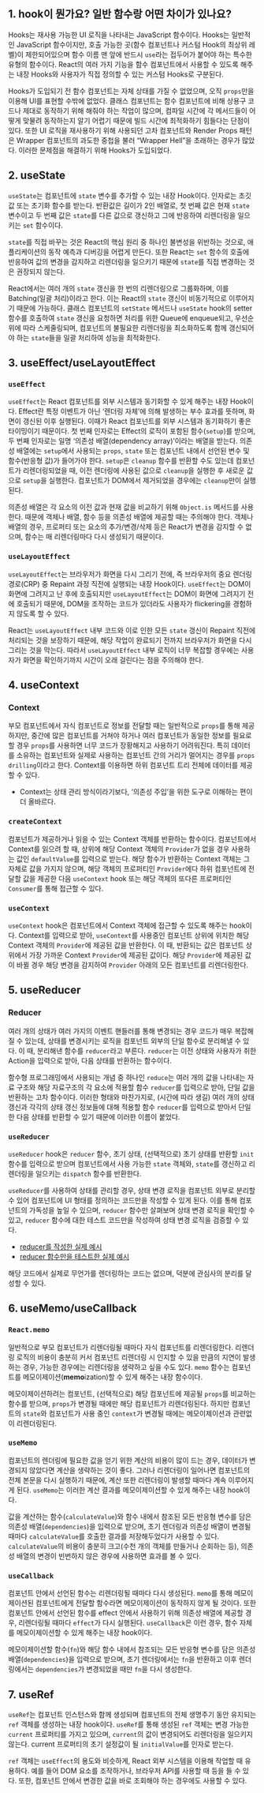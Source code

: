 ## 1. hook이 뭔가요? 일반 함수랑 어떤 차이가 있나요?
Hooks는 재사용 가능한 UI 로직을 나타내는 JavaScript 함수이다. Hooks는 일반적인 JavaScript 함수이지만, 호출 가능한 곳(함수 컴포넌트나 커스텀 Hook의 최상위 레벨)이 제한되어있으며 함수 이름 맨 앞에 반드시 `use`라는 접두어가 붙어야 하는 특수한 유형의 함수이다. React의 여러 가지 기능을 함수 컴포넌트에서 사용할 수 있도록 해주는 내장 Hooks와 사용자가 직접 정의할 수 있는 커스텀 Hooks로 구분된다.

Hooks가 도입되기 전 함수 컴포넌트는 자체 상태를 가질 수 없었으며, 오직 `props`만을 이용해 UI를 표현할 수밖에 없었다. 클래스 컴포넌트는 함수 컴포넌트에 비해 상용구 코드나 제대로 동작하기 위해 해줘야 하는 작업이 많으며, 컴파일 시간에 각 메서드들이 어떻게 맞물려 동작하는지 알기 어렵기 때문에 빌드 시간에 최적화하기 힘들다는 단점이 있다. 또한 UI 로직을 재사용하기 위해 사용되던 고차 컴포넌트와 Render Props 패턴은 Wrapper 컴포넌트의 과도한 중첩을 불러 “Wrapper Hell”을 초래하는 경우가 많았다. 이러한 문제점을 해결하기 위해 Hooks가 도입되었다.

## 2. useState
`useState`는 컴포넌트에 `state` 변수를 추가할 수 있는 내장 Hook이다. 인자로는 초깃값 또는 초기화 함수를 받는다. 반환값은 길이가 2인 배열로, 첫 번째 값은 현재 `state` 변수이고 두 번째 값은 `state`를 다른 값으로 갱신하고 그에 반응하여 리렌더링을 일으키는 `set` 함수이다.

`state`를 직접 바꾸는 것은 React의 핵심 원리 중 하나인 불변성을 위반하는 것으로, 애플리케이션의 동작 예측과 디버깅을 어렵게 만든다. 또한 React는 `set` 함수의 호출에 반응하여 값의 변경을 감지하고 리렌더링을 일으키기 때문에 `state`를 직접 변경하는 것은 권장되지 않는다.

React에서는 여러 개의 `state` 갱신을 한 번의 리렌더링으로 그룹화하며, 이를 Batching(일괄 처리)이라고 한다. 이는 React의 `state` 갱신이 비동기적으로 이루어지기 때문에 가능하다. 클래스 컴포넌트의 `setState` 메서드나 `useState` hook의 setter 함수를 호출하여 `state` 갱신을 요청하면 처리를 위한 Queue에 enqueue되고, 우선순위에 따라 스케줄링되며, 컴포넌트의 불필요한 리렌더링을 최소화하도록 함께 갱신되어야 하는 `state`들을 일괄 처리하여 성능을 최적화한다.

## 3. useEffect/useLayoutEffect
### `useEffect`

`useEffect`는 React 컴포넌트를 외부 시스템과 동기화할 수 있게 해주는 내장 Hook이다. Effect란 특정 이벤트가 아닌 ‘렌더링 자체’에 의해 발생하는 부수 효과를 뜻하며, 화면이 갱신된 이후 실행된다. 이때가 React 컴포넌트를 외부 시스템과 동기화하기 좋은 타이밍이기 때문이다. 첫 번째 인자로는 Effect의 로직이 포함된 함수(`setup`)를 받으며, 두 번째 인자로는 일명 ‘의존성 배열(dependency array)’이라는 배열을 받는다. 의존성 배열에는 `setup`에서 사용되는 `props`, `state` 또는 컴포넌트 내에서 선언된 변수 및 함수(반응형 값)가 들어가야 한다. `setup`은 `cleanup` 함수를 반환할 수도 있는데 컴포넌트가 리렌더링되었을 때, 이전 렌더링에 사용된 값으로 `cleanup`을 실행한 후 새로운 값으로 `setup`을 실행한다. 컴포넌트가 DOM에서 제거되었을 경우에는 `cleanup`만이 실행된다.

의존성 배열은 각 요소의 이전 값과 현재 값을 비교하기 위해 `Object.is` 메서드를 사용한다. 때문에 객체나 배열, 함수 등을 의존성 배열에 제공할 때는 주의해야 한다. 객체나 배열의 경우, 프로퍼티 또는 요소의 추가/변경/삭제 등은 React가 변경을 감지할 수 없으며, 함수는 매 리렌더링마다 다시 생성되기 때문이다.

### `useLayoutEffect`

`useLayoutEffect`는 브라우저가 화면을 다시 그리기 전에, 즉 브라우저의 중요 렌더링 경로(CRP) 중 Repaint 과정 직전에 실행되는 내장 Hook이다. `useEffect`는 DOM이 화면에 그려지고 난 후에 호출되지만 `useLayoutEffect`는 DOM이 화면에 그려지기 전에 호출되기 때문에, DOM을 조작하는 코드가 있더라도 사용자가 flickering을 경험하지 않도록 할 수 있다.

React는 `useLayoutEffect` 내부 코드와 이로 인한 모든 `state` 갱신이 Repaint 직전에 처리되는 것을 보장하기 때문에, 해당 작업이 완료되기 전까지 브라우저가 화면을 다시 그리는 것을 막는다. 따라서 `useLayoutEffect` 내부 로직이 너무 복잡할 경우에는 사용자가 화면을 확인하기까지 시간이 오래 걸린다는 점을 주의해야 한다.

## 4. useContext
### Context

부모 컴포넌트에서 자식 컴포넌트로 정보를 전달할 때는 일반적으로 `props`를 통해 제공하지만, 중간에 많은 컴포넌트를 거쳐야 하거나 여러 컴포넌트가 동일한 정보를 필요로 할 경우 `props`를 사용하면 너무 코드가 장황해지고 사용하기 어려워진다. 특히 데이터를 소유하는 컴포넌트와 실제로 사용하는 컴포넌트 간의 거리가 멀어지는 경우를 `props drilling`이라고 한다. Context를 이용하면 하위 컴포넌트 트리 전체에 데이터를 제공할 수 있다.

- Context는 상태 관리 방식이라기보다, ‘의존성 주입’을 위한 도구로 이해하는 편이 더 올바르다.

### `createContext`

컴포넌트가 제공하거나 읽을 수 있는 Context 객체를 반환하는 함수이다. 컴포넌트에서 Context를 읽으려 할 때, 상위에 해당 Context 객체의 `Provider`가 없을 경우 사용하는 값인 `defaultValue`를 입력으로 받는다. 해당 함수가 반환하는 Context 객체는 그 자체로 값을 가지지 않으며, 해당 객체의 프로퍼티인 `Provider`에다 하위 컴포넌트에 전달할 값을 제공한 다음 `useContext` hook 또는 해당 객체의 또다른 프로퍼티인 `Consumer`를 통해 접근할 수 있다.

### `useContext`

`useContext` hook은 컴포넌트에서 Context 객체에 접근할 수 있도록 해주는 hook이다. Context를 입력으로 받아, `useContext`를 사용중인 컴포넌트 상위에 위치한 해당 Context 객체의 `Provider`에 제공된 값을 반환한다. 이 때, 반환되는 값은 컴포넌트 상위에서 가장 가까운 Context `Provider`에 제공된 값이다. 해당 `Provider`에 제공된 값이 바뀔 경우 해당 변경을 감지하여 `Provider` 아래의 모든 컴포넌트를 리렌더링한다.

## 5. useReducer
### Reducer

여러 개의 상태가 여러 가지의 이벤트 핸들러를 통해 변경되는 경우 코드가 매우 복잡해질 수 있는데, 상태를 변경시키는 로직을 컴포넌트 외부의 단일 함수로 분리해낼 수 있다. 이 때, 분리해낸 함수를 `reducer`라고 부른다. `reducer`는 이전 상태와 사용자가 취한 Action을 입력으로 받아, 다음 상태를 반환하는 함수이다.

함수형 프로그래밍에서 사용되는 개념 중 하나인 `reduce`는 여러 개의 값을 나타내는 자료 구조와 해당 자료구조의 각 요소에 적용할 함수 `reducer`를 입력으로 받아, 단일 값을 반환하는 고차 함수이다. 이러한 형태와 마찬가지로, (시간에 따라 생길) 여러 개의 상태 갱신과 각각의 상태 갱신 정보들에 대해 적용할 함수 `reducer`를 입력으로 받아서 단일한 다음 상태를 반환할 수 있기 때문에 이러한 이름이 붙었다.

### `useReducer`

`useReducer` hook은 `reducer` 함수, 초기 상태, (선택적으로) 초기 상태를 반환할 `init` 함수를 입력으로 받으며 컴포넌트에서 사용 가능한 `state` 객체와, `state`를 갱신하고 리렌더링을 일으키는 `dispatch` 함수를 반환한다.

`useReducer`를 사용하여 상태를 관리할 경우, 상태 변경 로직을 컴포넌트 외부로 분리할 수 있어 컴포넌트에 UI 형태를 정의하는 코드만을 작성할 수 있게 된다. 이를 통해 컴포넌트의 가독성을 높일 수 있으며, `reducer` 함수만 살펴보며 상태 변경 로직을 확인할 수 있고,  `reducer` 함수에 대한 테스트 코드만을 작성하여 상태 변경 로직을 검증할 수 있다.

- [reducer를 작성한 실제 예시](https://github.com/Kernel360/f1-Yigil/blob/develop/frontend/src/context/travel/spot/reducer.ts)
- [reducer 함수만을 테스트한 실제 예시](https://github.com/Kernel360/f1-Yigil/blob/develop/frontend/__tests__/SpotReducer.test.ts)

해당 코드에서 실제로 무언가를 렌더링하는 코드는 없으며, 덕분에 관심사의 분리를 달성할 수 있다.

## 6. useMemo/useCallback
### `React.memo`

일반적으로 부모 컴포넌트가 리렌더링될 때마다 자식 컴포넌트를 리렌더링한다. 리렌더링 로직의 비용이 충분히 커서 컴포넌트 리렌더링 시 인지할 수 있을 만큼의 지연이 발생하는 경우, 가능한 경우에는 리렌더링을 생략하고 싶을 수도 있다. `memo` 함수는 컴포넌트를 메모이제이션(**memo**ization)할 수 있게 해주는 내장 함수이다.

메모이제이션하려는 컴포넌트, (선택적으로) 해당 컴포넌트에 제공될 `props`를 비교하는 함수를 받으며, `props`가 변경될 때에만 해당 컴포넌트가 리렌더링된다. 하지만 컴포넌트의 `state`와 컴포넌트가 사용 중인 `context`가 변경될 때에는 메모이제이션과 관련없이 리렌더링된다. 

### `useMemo`

컴포넌트의 렌더링에 필요한 값을 얻기 위한 계산의 비용이 많이 드는 경우, 데이터가 변경되지 않았다면 계산을 생략하는 것이 좋다. 그러나 리렌더링이 일어나면 컴포넌트의 전체 본문을 다시 실행하기 때문에, 계산 또한 리렌더링이 발생할 때마다 계속 이루어지게 된다. `useMemo`는 이러한 계산 결과를 메모이제이션할 수 있게 해주는 내장 hook이다.

값을 계산하는 함수(`calculateValue`)와 함수 내에서 참조된 모든 반응형 변수를 담은 의존성 배열(`dependencies`)을 입력으로 받으며, 초기 렌더링과 의존성 배열이 변경될 때마다 `calculateValue`를 호출한 결과를 저장해두었다가 사용할 수 있다. `calculateValue`의 비용이 충분히 크고(수천 개의 객체를 만들거나 순회하는 등), 의존성 배열의 변경이 빈번하지 않은 경우에 사용하면 효과를 볼 수 있다.

### `useCallback`

컴포넌트 안에서 선언된 함수는 리렌더링될 때마다 다시 생성된다. `memo`를 통해 메모이제이션된 컴포넌트에게 전달할 함수라면 메모이제이션이 동작하지 않게 될 것이다. 또한 컴포넌트 안에서 선언된 함수를 effect 안에서 사용하기 위해 의존성 배열에 제공할 경우, 리렌더링될 때마다 `effect`가 다시 실행된다. `useCallback`은 이런 경우, 함수 자체를 메모이제이션할 수 있게 해주는 내장 hook이다.

메모이제이션할 함수(`fn`)와 해당 함수 내에서 참조되는 모든 반응형 변수를 담은 의존성 배열(`dependencies`)을 입력으로 받으며, 초기 렌더링에서는 `fn`을 반환하고 이후 렌더링에서는 `dependencies`가 변경되었을 때만 `fn`을 다시 생성한다.

## 7. useRef
`useRef`는 컴포넌트 인스턴스와 함께 생성되며 컴포넌트의 전체 생명주기 동안 유지되는 `ref` 객체를 생성하는 내장 hook이다. `useRef`를 통해 생성된 `ref` 객체는 변경 가능한 `current` 프로퍼티를 가지고 있으며, `current`의 값이 변경되어도 리렌더링을 일으키지 않는다. current 프로퍼티의 초기 설정값이 될 `initialValue`를 인자로 받는다.

`ref` 객체는 `useEffect`의 용도와 비슷하게, React 외부 시스템을 이용해 작업할 때 유용하다. 예를 들어 DOM 요소를 조작하거나, 브라우저 API를 사용할 때 등을 들 수 있다. 또한, 컴포넌트 안에서 변경한 값을 바로 조회해야 하는 경우에도 사용할 수 있다.